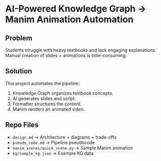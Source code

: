 # AI-Powered Knowledge Graph → Manim Animation Automation

## Problem
Students struggle with heavy textbooks and lack engaging explanations.  
Manual creation of slides + animations is time-consuming.

## Solution
This project automates the pipeline:
1. Knowledge Graph organizes textbook concepts.
2. AI generates slides and script.
3. Formatter structures the content.
4. Manim renders an animated video.

## Repo Files
- `design.md` → Architecture + diagrams + trade-offs
- `pseudo_code.md` → Pipeline pseudocode
- `manim_scenes/quick_scene.py` → Sample Manim animation
- `kg/sample_kg.json` → Example KG data
